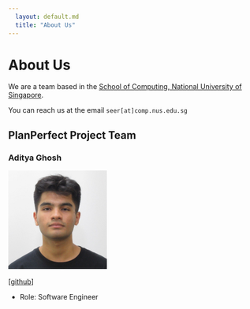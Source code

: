 ```yaml
---
  layout: default.md
  title: "About Us"
---
```


# About Us

We are a team based in the [School of Computing, National University of Singapore](http://www.comp.nus.edu.sg).

You can reach us at the email `seer[at]comp.nus.edu.sg`

## PlanPerfect Project Team

### Aditya Ghosh

<img src="images/adipanda2002.png" width="200px">

[[github](https://github.com/adipanda2002)]

* Role: Software Engineer
